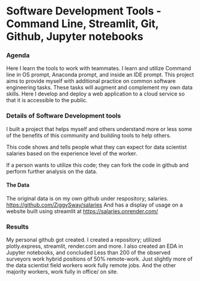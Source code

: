 # Software Development Tools - Command Line, Streamlit, Git, Github, Jupyter notebooks

### Agenda

Here I learn the tools to work with teammates. I learn and utilize Command line in OS prompt, Anaconda prompt, and inside an IDE prompt.  This project aims to provide myself with additional practice on common software engineering tasks. These tasks will augment and complement my own data skills. Here I develop and deploy a web application to a cloud service so that it is accessible to the public.
 
### Details of Software Development tools

I built a project that helps myself and others understand more or less some of the benefits of this community and building tools to help others.  

This code shows and tells people what they can expect for data scientist
salaries based on the experience level of the worker. 

If a person wants to utilize this code; they can fork the code in github and perform further analysis on the data.



#### The Data

The original data is on my own github under respository; salaries.  https://github.com/ZiggySway/salaries
And has a display of usage on a website built using streamlit at 
https://salaries.onrender.com/

### Results

My personal github got created. I created a repository; utilized plotly.express, streamlit, render.com and more. I also created an EDA in Jupyter notebooks, and 
concluded Less than 200 of the observed surveyors work hybrid positions of 50% remote-work. Just slightly more of the data scientist field workers work fully remote jobs. And the other majority workers, work fully in office/ on site.


